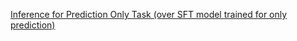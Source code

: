 [Inference for Prediction Only Task (over SFT model trained for only prediction)](https://drive.google.com/file/d/1S9rxx-m-UNNb2VJbjSFDPHEJ7wz1Yine/view?usp=sharing)
  
